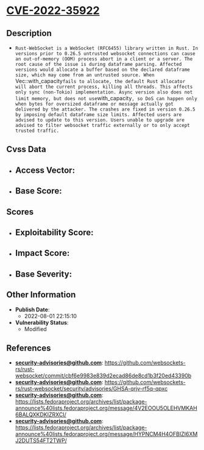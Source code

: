 
# [CVE-2022-35922](https://github.com/websockets-rs/rust-websocket/commit/cbf6e9983e839d2ecad86de8cd1b3f20ed43390b)

## Description

- `Rust-WebSocket is a WebSocket (RFC6455) library written in Rust. In versions prior to 0.26.5 untrusted websocket connections can cause an out-of-memory (OOM) process abort in a client or a server. The root cause of the issue is during dataframe parsing. Affected versions would allocate a buffer based on the declared dataframe size, which may come from an untrusted source. When `Vec::with_capacity` fails to allocate, the default Rust allocator will abort the current process, killing all threads. This affects only sync (non-Tokio) implementation. Async version also does not limit memory, but does not use `with_capacity`, so DoS can happen only when bytes for oversized dataframe or message actually got delivered by the attacker. The crashes are fixed in version 0.26.5 by imposing default dataframe size limits. Affected users are advised to update to this version. Users unable to upgrade are advised to filter websocket traffic externally or to only accept trusted traffic.`

## Cvss Data

- **Access Vector**:
  - 
- **Base Score**:
  - 

## Scores

- **Exploitability Score**:
  - 
- **Impact Score**:
  - 
- **Base Severity**:
  - 

## Other Information

- **Publish Date**:
  - 2022-08-01 22:15:10
- **Vulnerability Status**:
  - Modified

## References

- **security-advisories@github.com**: https://github.com/websockets-rs/rust-websocket/commit/cbf6e9983e839d2ecad86de8cd1b3f20ed43390b
- **security-advisories@github.com**: https://github.com/websockets-rs/rust-websocket/security/advisories/GHSA-qrjv-rf5q-qpxc
- **security-advisories@github.com**: https://lists.fedoraproject.org/archives/list/package-announce%40lists.fedoraproject.org/message/4V2EOOU5OLEHVMKAH6BALQXKDKIZRXCI/
- **security-advisories@github.com**: https://lists.fedoraproject.org/archives/list/package-announce%40lists.fedoraproject.org/message/HYPNCM4H4OFBIZI6XMJ2DUTS54FT2TWP/

